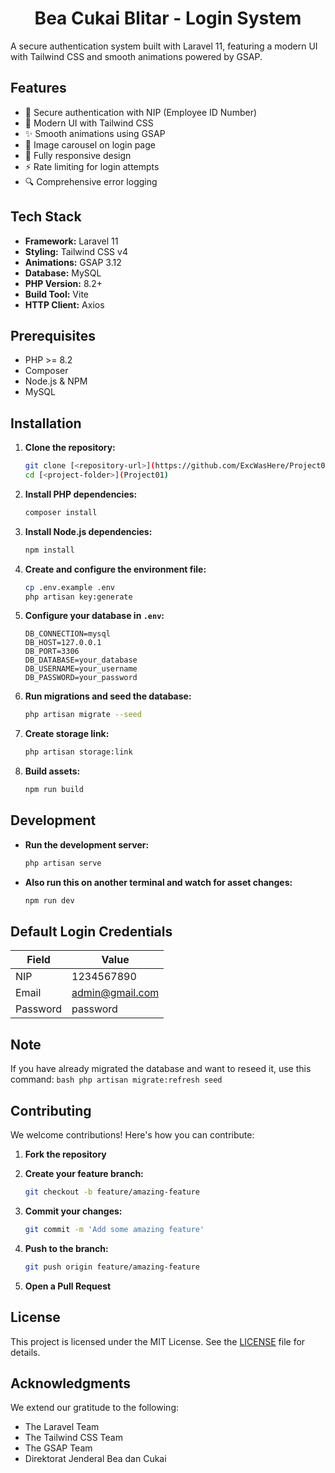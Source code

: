 <h1 align="center">Bea Cukai Blitar - Login System</h1>

A secure authentication system built with Laravel 11, featuring a modern UI with Tailwind CSS and smooth animations powered by GSAP.

## Features

-   🔐 Secure authentication with NIP (Employee ID Number)
-   🎨 Modern UI with Tailwind CSS
-   ✨ Smooth animations using GSAP
-   🔄 Image carousel on login page
-   📱 Fully responsive design
-   ⚡ Rate limiting for login attempts
-   🔍 Comprehensive error logging

## Tech Stack

-   **Framework:** Laravel 11
-   **Styling:** Tailwind CSS v4
-   **Animations:** GSAP 3.12
-   **Database:** MySQL
-   **PHP Version:** 8.2+
-   **Build Tool:** Vite
-   **HTTP Client:** Axios

## Prerequisites

-   PHP >= 8.2
-   Composer
-   Node.js & NPM
-   MySQL

## Installation

1. **Clone the repository:**

    ```bash
    git clone [<repository-url>](https://github.com/ExcWasHere/Project01.git)
    cd [<project-folder>](Project01)
    ```

2. **Install PHP dependencies:**

    ```bash
    composer install
    ```

3. **Install Node.js dependencies:**

    ```bash
    npm install
    ```

4. **Create and configure the environment file:**

    ```bash
    cp .env.example .env
    php artisan key:generate
    ```

5. **Configure your database in `.env`:**

    ```env
    DB_CONNECTION=mysql
    DB_HOST=127.0.0.1
    DB_PORT=3306
    DB_DATABASE=your_database
    DB_USERNAME=your_username
    DB_PASSWORD=your_password
    ```

6. **Run migrations and seed the database:**

    ```bash
    php artisan migrate --seed
    ```

7. **Create storage link:**

    ```bash
    php artisan storage:link
    ```

8. **Build assets:**

    ```bash
    npm run build
    ```

## Development

-   **Run the development server:**

    ```bash
    php artisan serve
    ```

-   **Also run this on another terminal and watch for asset changes:**

    ```bash
    npm run dev
    ```

## Default Login Credentials

| Field    | Value           |
| -------- | --------------- |
| NIP      | 1234567890      |
| Email    | admin@gmail.com |
| Password | password        |

## Note
If you have already migrated the database and want to reseed it, use this command:
    ```bash
    php artisan migrate:refresh seed
    ```

## Contributing

We welcome contributions! Here's how you can contribute:

1. **Fork the repository**
2. **Create your feature branch:**

    ```bash
    git checkout -b feature/amazing-feature
    ```

3. **Commit your changes:**

    ```bash
    git commit -m 'Add some amazing feature'
    ```

4. **Push to the branch:**

    ```bash
    git push origin feature/amazing-feature
    ```

5. **Open a Pull Request**

## License

This project is licensed under the MIT License. See the [LICENSE](LICENSE) file for details.

## Acknowledgments

We extend our gratitude to the following:

-   The Laravel Team
-   The Tailwind CSS Team
-   The GSAP Team
-   Direktorat Jenderal Bea dan Cukai